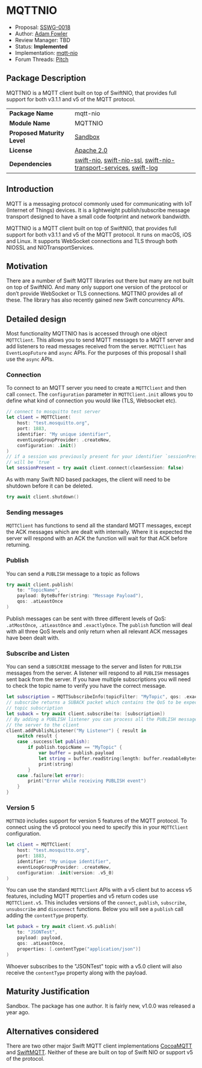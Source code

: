 # MQTTNIO

* Proposal: [SSWG-0018](0018-mqtt-nio.md)
* Author: [Adam Fowler](https://github.com/adam-fowler)
* Review Manager: TBD
* Status: **Implemented**
* Implementation: [mqtt-nio](https://github.com/adam-fowler/mqtt-nio)
* Forum Threads: [Pitch](https://forums.swift.org/t/mqttnio/53238/)

<!-- *During the review process, add the following fields as needed:*

* Decision Notes: [Rationale](https://forums.swift.org/), [Additional Commentary](https://forums.swift.org/)
* Previous Revision(s): [1](https://github.com/swift-server/sswg/blob/...commit-ID.../proposals/NNNN-filename.md)
* Previous Proposal(s): [SSWG-XXXX](XXXX-filename.md)
-->
## Package Description
MQTTNIO is a MQTT client built on top of SwiftNIO, that provides full support for both v3.1.1 and v5 of the MQTT protocol.

|  |  |
|--|--|
| **Package Name** | mqtt-nio |
| **Module Name** | MQTTNIO |
| **Proposed Maturity Level** | [Sandbox](https://github.com/swift-server/sswg/blob/main/process/incubation.md#process-diagram) |
| **License** | [Apache 2.0](https://choosealicense.com/licenses/apache-2.0/) |
| **Dependencies** | [swift-nio](https://github.com/apple/swift-nio), [swift-nio-ssl](https://github.com/apple/swift-nio-ssl), [swift-nio-transport-services](https://github.com/apple/swift-nio-transport-services), [swift-log](https://github.com/apple/swift-log) |

## Introduction

MQTT is a messaging protocol commonly used for communicating with IoT (Internet of Things) devices. It is a lightweight publish/subscribe message transport designed to have a small code footprint and network bandwidth.

MQTTNIO is a MQTT client built on top of SwiftNIO, that provides full support for both v3.1.1 and v5 of the MQTT protocol. It runs on macOS, iOS and Linux. It supports WebSocket connections and TLS through both NIOSSL and NIOTransportServices.

## Motivation

There are a number of Swift MQTT libraries out there but many are not built on top of SwiftNIO. And many only support one version of the protocol or don’t provide WebSocket or TLS connections. MQTTNIO provides all of these. The library has also recently gained new Swift concurrency APIs.

## Detailed design

Most functionality MQTTNIO has is accessed through one object `MQTTClient`. This allows you to send MQTT messages to a MQTT server and add listeners to read messages received from the server. `MQTTClient` has `EventLoopFuture` and `async` APIs. For the purposes of this proposal I shall use the `async` APIs. 

### Connection

To connect to an MQTT server you need to create a `MQTTClient` and then call `connect`. The `configuration` parameter in `MQTTClient.init` allows you to define what kind of connection you would like (TLS, Websocket etc).

```swift
// connect to mosquitto test server
let client = MQTTClient(
    host: "test.mosquitto.org", 
    port: 1883,
    identifier: "My unique identifier",
    eventLoopGroupProvider: .createNew,
    configuration: .init()
)
// if a session was previously present for your identifier `sessionPresent`
// will be `true`
let sessionPresent = try await client.connect(cleanSession: false)
```

As with many Swift NIO based packages, the client will need to be shutdown before it can be deleted.
```swift
try await client.shutdown()
```

### Sending messages

`MQTTClient` has functions to send all the standard MQTT messages, except the ACK messages which are dealt with internally. Where it is expected the server will respond with an ACK the function will wait for that ACK before returning.

### Publish

You can send a `PUBLISH` message to a topic as follows
```swift
try await client.publish(
    to: "TopicName",
    payload: ByteBuffer(string: "Message Payload"),
    qos: .atLeastOnce
)
```
Publish messages can be sent with three different levels of QoS: `.atMostOnce`, `.atLeastOnce` and `.exactlyOnce`. The `publish` function will deal with all three QoS levels and only return when all relevant ACK messages have been dealt with.

### Subscribe and Listen

You can send a `SUBSCRIBE` message to the server and listen for `PUBLISH` messages from the server. A listener will respond to all `PUBLISH` messages sent back from the server. If you have multiple subscriptions you will need to check the topic name to verify you have the correct message.

```swift
let subscription = MQTTSubscribeInfo(topicFilter: "MyTopic", qos: .exactlyOnce)
// subscribe returns a SUBACK packet which contains the QoS to be expected for each
// topic subscription
let suback = try await client.subscribe(to: [subscription])
// By adding a PUBLISH listener you can process all the PUBLISH messages being sent from
// the server to the client
client.addPublishListener("My Listener") { result in
    switch result {
    case .success(let publish):
        if publish.topicName == "MyTopic" {
            var buffer = publish.payload
            let string = buffer.readString(length: buffer.readableBytes)
            print(string)
        }
    case .failure(let error):
        print("Error while receiving PUBLISH event")
    }
}
```

### Version 5

`MQTTNIO` includes support for version 5 features of the MQTT protocol. To connect using the v5 protocol you need to specify this in your `MQTTClient` configuration.

```swift
let client = MQTTClient(
    host: "test.mosquitto.org", 
    port: 1883,
    identifier: "My unique identifier",
    eventLoopGroupProvider: .createNew,
    configuration: .init(version: .v5_0)
)
```
You can use the standard `MQTTClient` APIs with a v5 client but to access v5 features, including MQTT properties and v5 return codes use `MQTTClient.v5`. This includes versions of the `connect`, `publish`, `subscribe`, `unsubscribe` and `disconnect` functions. Below you will see a `publish` call adding the `contentType` property.

```swift
let puback = try await client.v5.publish(
    to: "JSONTest", 
    payload: payload, 
    qos: .atLeastOnce, 
    properties: [.contentType("application/json")]
)
```
Whoever subscribes to the "JSONTest" topic with a v5.0 client will also receive the `contentType` property along with the payload.

## Maturity Justification

Sandbox. The package has one author. It is fairly new, v1.0.0 was released a year ago.  

## Alternatives considered

There are two other major Swift MQTT client implementations [CocoaMQTT](https://github.com/emqx/CocoaMQTT) and  [SwiftMQTT](https://github.com/aciidb0mb3r/SwiftMQTT). Neither of these are built on top of Swift NIO or support v5 of the protocol.
